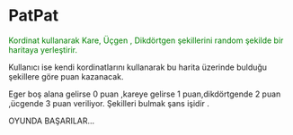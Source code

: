 # PatPat

<font color=green>Kordinat kullanarak Kare, Üçgen , Dikdörtgen şekillerini random şekilde bir haritaya yerleştirir.</font>


Kullanıcı ise kendi kordinatlarını kullanarak bu harita üzerinde bulduğu şekillere göre puan kazanacak.

Eger boş alana gelirse 0 puan ,kareye gelirse 1 puan,dikdörtgende 2 puan ,ücgende 3 puan veriliyor. Şekilleri bulmak şans işidir .


OYUNDA BAŞARILAR...